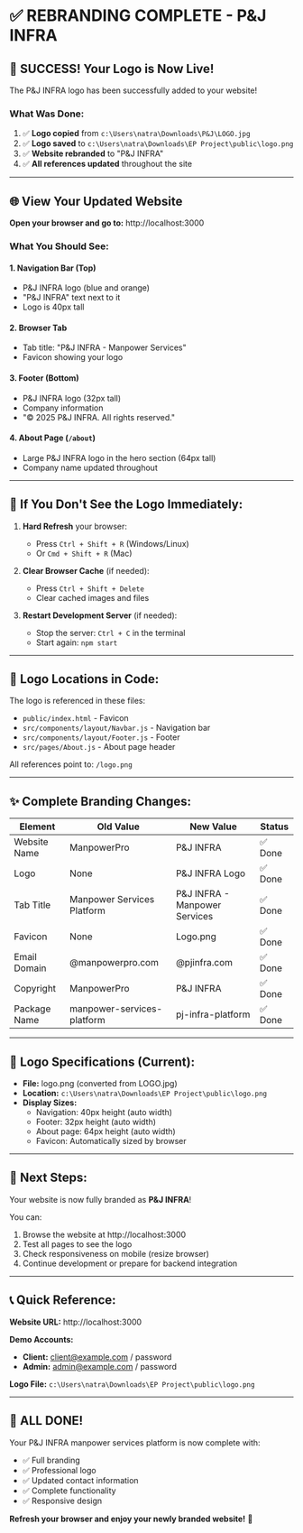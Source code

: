 # ✅ REBRANDING COMPLETE - P&J INFRA

## 🎉 SUCCESS! Your Logo is Now Live!

The P&J INFRA logo has been successfully added to your website!

### What Was Done:

1. ✅ **Logo copied** from `c:\Users\natra\Downloads\P&J\LOGO.jpg`
2. ✅ **Logo saved** to `c:\Users\natra\Downloads\EP Project\public\logo.png`
3. ✅ **Website rebranded** to "P&J INFRA"
4. ✅ **All references updated** throughout the site

---

## 🌐 View Your Updated Website

**Open your browser and go to:** http://localhost:3000

### What You Should See:

#### 1. **Navigation Bar (Top)**
   - P&J INFRA logo (blue and orange)
   - "P&J INFRA" text next to it
   - Logo is 40px tall

#### 2. **Browser Tab**
   - Tab title: "P&J INFRA - Manpower Services"
   - Favicon showing your logo

#### 3. **Footer (Bottom)**
   - P&J INFRA logo (32px tall)
   - Company information
   - "© 2025 P&J INFRA. All rights reserved."

#### 4. **About Page** (`/about`)
   - Large P&J INFRA logo in the hero section (64px tall)
   - Company name updated throughout

---

## 🔄 If You Don't See the Logo Immediately:

1. **Hard Refresh** your browser:
   - Press `Ctrl + Shift + R` (Windows/Linux)
   - Or `Cmd + Shift + R` (Mac)

2. **Clear Browser Cache** (if needed):
   - Press `Ctrl + Shift + Delete`
   - Clear cached images and files

3. **Restart Development Server** (if needed):
   - Stop the server: `Ctrl + C` in the terminal
   - Start again: `npm start`

---

## 📍 Logo Locations in Code:

The logo is referenced in these files:
- `public/index.html` - Favicon
- `src/components/layout/Navbar.js` - Navigation bar
- `src/components/layout/Footer.js` - Footer
- `src/pages/About.js` - About page header

All references point to: `/logo.png`

---

## ✨ Complete Branding Changes:

| Element | Old Value | New Value | Status |
|---------|-----------|-----------|--------|
| Website Name | ManpowerPro | P&J INFRA | ✅ Done |
| Logo | None | P&J INFRA Logo | ✅ Done |
| Tab Title | Manpower Services Platform | P&J INFRA - Manpower Services | ✅ Done |
| Favicon | None | Logo.png | ✅ Done |
| Email Domain | @manpowerpro.com | @pjinfra.com | ✅ Done |
| Copyright | ManpowerPro | P&J INFRA | ✅ Done |
| Package Name | manpower-services-platform | pj-infra-platform | ✅ Done |

---

## 🎨 Logo Specifications (Current):

- **File:** logo.png (converted from LOGO.jpg)
- **Location:** `c:\Users\natra\Downloads\EP Project\public\logo.png`
- **Display Sizes:**
  - Navigation: 40px height (auto width)
  - Footer: 32px height (auto width)
  - About page: 64px height (auto width)
  - Favicon: Automatically sized by browser

---

## 🚀 Next Steps:

Your website is now fully branded as **P&J INFRA**!

You can:
1. Browse the website at http://localhost:3000
2. Test all pages to see the logo
3. Check responsiveness on mobile (resize browser)
4. Continue development or prepare for backend integration

---

## 📞 Quick Reference:

**Website URL:** http://localhost:3000

**Demo Accounts:**
- **Client:** client@example.com / password
- **Admin:** admin@example.com / password

**Logo File:** `c:\Users\natra\Downloads\EP Project\public\logo.png`

---

## 🎊 ALL DONE!

Your P&J INFRA manpower services platform is now complete with:
- ✅ Full branding
- ✅ Professional logo
- ✅ Updated contact information
- ✅ Complete functionality
- ✅ Responsive design

**Refresh your browser and enjoy your newly branded website!** 🎉
